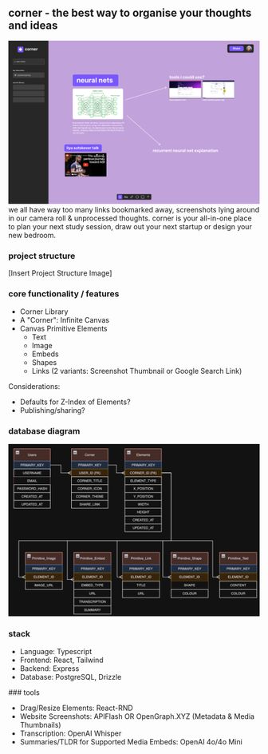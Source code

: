
## corner - the best way to organise your thoughts and ideas
![corner ui preview](./assets/mock_ui.png)
we all have way too many links bookmarked away, screenshots lying around in our camera roll & unprocessed thoughts. corner is your all-in-one place to plan your next study session, draw out your next startup or design your new bedroom.


### project structure
[Insert Project Structure Image]

### core functionality / features
- Corner Library
- A "Corner": Infinite Canvas
- Canvas Primitive Elements
  - Text
  - Image
  - Embeds
  - Shapes
  - Links (2 variants: Screenshot Thumbnail or Google Search Link)

Considerations:
- Defaults for Z-Index of Elements?
- Publishing/sharing?

### database diagram 
![database entity relationship diagram](./assets/db_erd.png)

### stack
- Language: Typescript
- Frontend: React, Tailwind
- Backend: Express
- Database: PostgreSQL, Drizzle

### tools
- Drag/Resize Elements: React-RND
- Website Screenshots: APIFlash OR OpenGraph.XYZ (Metadata & Media Thumbnails)
- Transcription: OpenAI Whisper
- Summaries/TLDR for Supported Media Embeds: OpenAI 4o/4o Mini